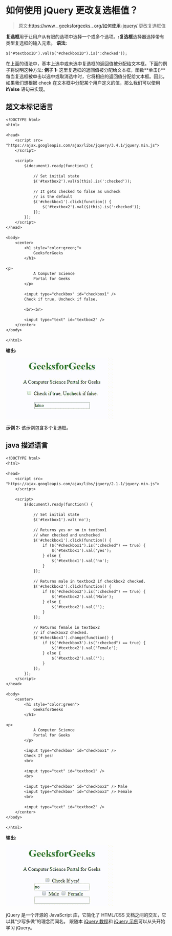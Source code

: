 # 如何使用 jQuery 更改复选框值？

> 原文:[https://www . geeksforgeeks . org/如何使用-jquery/](https://www.geeksforgeeks.org/how-to-change-the-checkbox-value-using-jquery/) 更改复选框值

**复选框**用于让用户从有限的选项中选择一个或多个选项。**:复选框**选择器选择带有类型复选框的输入元素。
**语法:**

```
$('#textboxID').val($("#checkboxID").is(':checked'));
```

在上面的语法中，基本上选中或未选中复选框的返回值被分配给文本框。下面的例子将说明这种方法:
**例子 1:** 这里复选框的返回值被分配给文本框，函数**单击()**每当复选框被单击以选中或取消选中时，它将相应的返回值分配给文本框。因此，如果我们想根据 check 在文本框中分配某个用户定义的值，那么我们可以使用 **if/else** 语句来实现。

## 超文本标记语言

```
<!DOCTYPE html>
<html>

<head>
    <script src=
"https://ajax.googleapis.com/ajax/libs/jquery/3.4.1/jquery.min.js">
    </script>

    <script>
        $(document).ready(function() {

            // Set initial state
            $('#textbox2').val($(this).is(':checked'));

            // It gets checked to false as uncheck
            // is the default
            $('#checkbox1').click(function() {
                $('#textbox2').val($(this).is(':checked'));
            });
        });
    </script>
</head>

<body>
    <center>
        <h1 style="color:green;">
            GeeksforGeeks
        </h1>

<p>
            A Computer Science
            Portal for Geeks
        </p>

        <input type="checkbox" id="checkbox1" />
        Check if true, Uncheck if false.

        <br><br>

        <input type="text" id="textbox2" />
    </center>
</body>

</html>
```

**输出:**

![](img/ceb9f0264f8449c4f0a5b5baf385c585.png)

**示例 2:** 该示例包含多个复选框。

## java 描述语言

```
<!DOCTYPE html>
<html>

<head>
    <script src=
"https://ajax.googleapis.com/ajax/libs/jquery/2.1.1/jquery.min.js">
    </script>

    <script>
        $(document).ready(function() {

            // Set initial state
            $('#textbox1').val('no');

            // Returns yes or no in textbox1
            // when checked and unchecked
            $('#checkbox1').click(function() {
                if ($("#checkbox1").is(":checked") == true) {
                    $('#textbox1').val('yes');
                } else {
                    $('#textbox1').val('no');
                }
            });

            // Returns male in textbox2 if checkbox2 checked.
            $('#checkbox2').click(function() {
                if ($('#checkbox2').is(":checked") == true) {
                    $('#textbox2').val('Male');
                } else {
                    $('#textbox2').val('');
                }
            });

            // Returns female in textbox2
            // if checkbox2 checked.
            $('#checkbox3').change(function() {
                if ($('#checkbox3').is(":checked") == true) {
                    $('#textbox2').val('Female');
                } else {
                    $('#textbox2').val('');
                }
            });
        });
    </script>
</head>

<body>
    <center>
        <h1 style="color:green">
            GeeksforGeeks
        </h1>

<p>
            A Computer Science
            Portal for Geeks
        </p>

        <input type="checkbox" id="checkbox1" />
        Check If yes!
        <br>

        <input type="text" id="textbox1" />
        <br>

        <input type="checkbox" id="checkbox2" /> Male
        <input type="checkbox" id="checkbox3" /> Female
        <br>

        <input type="text" id="textbox2" />
    </center>
</body>

</html>
```

**输出:**

![](img/54b5c64d96cd7b84bdca6af6fc92f6bb.png)

jQuery 是一个开源的 JavaScript 库，它简化了 HTML/CSS 文档之间的交互，它以其“少写多做”的理念而闻名。
跟随本 [jQuery 教程](https://www.geeksforgeeks.org/jquery-tutorials/)和 [jQuery 示例](https://www.geeksforgeeks.org/jquery-examples/)可以从头开始学习 jQuery。